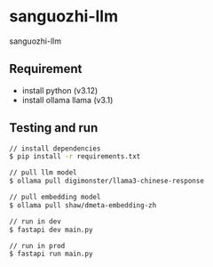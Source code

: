 # sanguozhi-llm

sanguozhi-llm

## Requirement

- install python (v3.12)
- install ollama llama (v3.1)

## Testing and run

```zsh
// install dependencies
$ pip install -r requirements.txt

// pull llm model
$ ollama pull digimonster/llama3-chinese-response

// pull embedding model
$ ollama pull shaw/dmeta-embedding-zh

// run in dev
$ fastapi dev main.py

// run in prod
$ fastapi run main.py
```
